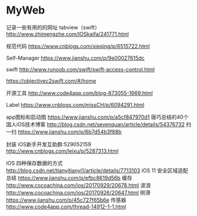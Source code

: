 # MyWeb
记录一些有用的的网址
tabview（swift）
http://www.zhimengzhe.com/IOSkaifa/241771.html

规范代码
https://www.cnblogs.com/xieqing/p/6515722.html

Self-Manager
https://www.jianshu.com/p/9e00027615dc

swift
http://www.runoob.com/swift/swift-access-control.html

https://objectivec2swift.com/#/home

开源工具
http://www.code4app.com/blog-873055-1669.html

Label
https://www.cnblogs.com/missCH/p/6094291.html





app图标和启动图
https://www.jianshu.com/p/a5cf847970d1
唐巧总结的40个国人iOS技术博客
http://blog.csdn.net/sevenquan/article/details/54376732
扫一扫
https://www.jianshu.com/p/6b7d54b3f88b

封装
iOS新手开发互助群:529052159
http://www.cnblogs.com/leixu/p/5287313.html

IOS 四种保存数据的方式
http://blog.csdn.net/tianyitianyi1/article/details/7713103
iOS 11 安全区域适配总结
https://www.jianshu.com/p/efbc8619d56b
缓存
http://www.cocoachina.com/ios/20170929/20678.html
波浪
http://www.cocoachina.com/ios/20170926/20647.html
侧滑
https://www.jianshu.com/p/45c727f65b6e
传感器
http://www.code4app.com/thread-14912-1-1.html
